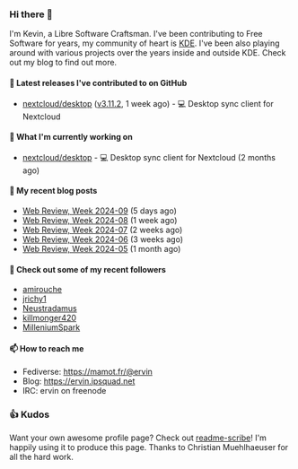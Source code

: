 ### Hi there 👋

I'm Kevin, a Libre Software Craftsman. I've been contributing to Free Software for years,
my community of heart is [KDE](https://kde.org). I've been also playing around with various
projects over the years inside and outside KDE. Check out my blog to find out more.

#### 🔭 Latest releases I've contributed to on GitHub

- [nextcloud/desktop](https://github.com/nextcloud/desktop) ([v3.11.2](https://github.com/nextcloud/desktop/releases/tag/v3.11.2), 1 week ago) - 💻 Desktop sync client for Nextcloud

#### 🌱 What I'm currently working on

- [nextcloud/desktop](https://github.com/nextcloud/desktop) - 💻 Desktop sync client for Nextcloud (2 months ago)

#### 📜 My recent blog posts

- [Web Review, Week 2024-09](https://ervin.ipsquad.net/blog/2024/03/01/web-review-week-2024-09/) (5 days ago)
- [Web Review, Week 2024-08](https://ervin.ipsquad.net/blog/2024/02/23/web-review-week-2024-08/) (1 week ago)
- [Web Review, Week 2024-07](https://ervin.ipsquad.net/blog/2024/02/16/web-review-week-2024-07/) (2 weeks ago)
- [Web Review, Week 2024-06](https://ervin.ipsquad.net/blog/2024/02/09/web-review-week-2024-06/) (3 weeks ago)
- [Web Review, Week 2024-05](https://ervin.ipsquad.net/blog/2024/02/02/web-review-week-2024-05/) (1 month ago)

#### 👯 Check out some of my recent followers

- [amirouche](https://github.com/amirouche)
- [jrichy1](https://github.com/jrichy1)
- [Neustradamus](https://github.com/Neustradamus)
- [killmonger420](https://github.com/killmonger420)
- [MilleniumSpark](https://github.com/MilleniumSpark)

#### 📫 How to reach me

- Fediverse: https://mamot.fr/@ervin
- Blog: https://ervin.ipsquad.net
- IRC: ervin on freenode

### 👍 Kudos

Want your own awesome profile page? Check out [readme-scribe](https://github.com/muesli/readme-scribe)!
I'm happily using it to produce this page. Thanks to Christian Muehlhaeuser for all the hard work.

